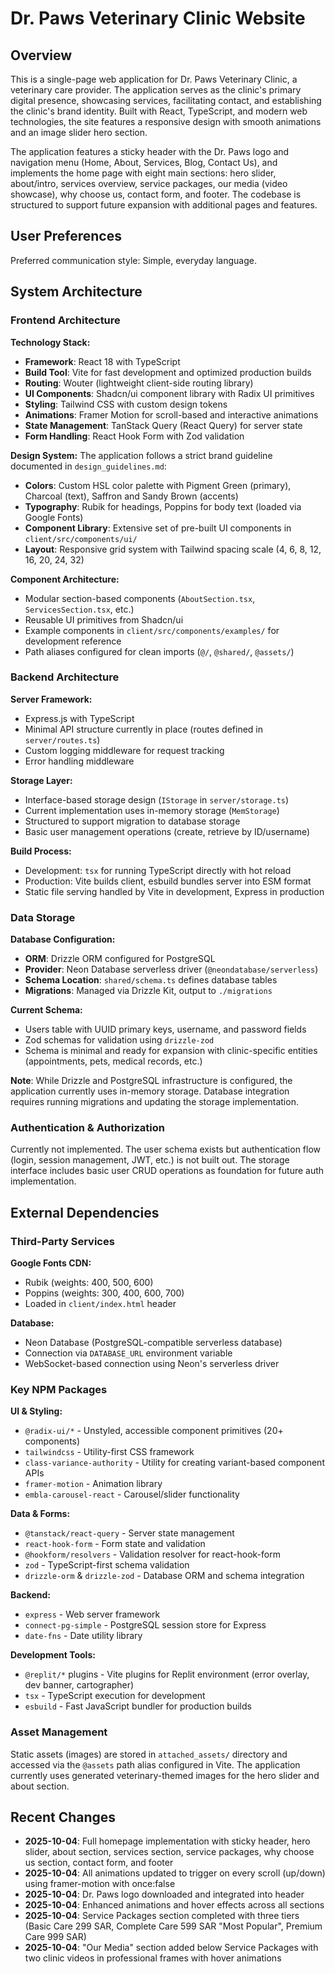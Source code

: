 # Dr. Paws Veterinary Clinic Website

## Overview

This is a single-page web application for Dr. Paws Veterinary Clinic, a veterinary care provider. The application serves as the clinic's primary digital presence, showcasing services, facilitating contact, and establishing the clinic's brand identity. Built with React, TypeScript, and modern web technologies, the site features a responsive design with smooth animations and an image slider hero section.

The application features a sticky header with the Dr. Paws logo and navigation menu (Home, About, Services, Blog, Contact Us), and implements the home page with eight main sections: hero slider, about/intro, services overview, service packages, our media (video showcase), why choose us, contact form, and footer. The codebase is structured to support future expansion with additional pages and features.

## User Preferences

Preferred communication style: Simple, everyday language.

## System Architecture

### Frontend Architecture

**Technology Stack:**
- **Framework**: React 18 with TypeScript
- **Build Tool**: Vite for fast development and optimized production builds
- **Routing**: Wouter (lightweight client-side routing library)
- **UI Components**: Shadcn/ui component library with Radix UI primitives
- **Styling**: Tailwind CSS with custom design tokens
- **Animations**: Framer Motion for scroll-based and interactive animations
- **State Management**: TanStack Query (React Query) for server state
- **Form Handling**: React Hook Form with Zod validation

**Design System:**
The application follows a strict brand guideline documented in `design_guidelines.md`:
- **Colors**: Custom HSL color palette with Pigment Green (primary), Charcoal (text), Saffron and Sandy Brown (accents)
- **Typography**: Rubik for headings, Poppins for body text (loaded via Google Fonts)
- **Component Library**: Extensive set of pre-built UI components in `client/src/components/ui/`
- **Layout**: Responsive grid system with Tailwind spacing scale (4, 6, 8, 12, 16, 20, 24, 32)

**Component Architecture:**
- Modular section-based components (`AboutSection.tsx`, `ServicesSection.tsx`, etc.)
- Reusable UI primitives from Shadcn/ui
- Example components in `client/src/components/examples/` for development reference
- Path aliases configured for clean imports (`@/`, `@shared/`, `@assets/`)

### Backend Architecture

**Server Framework:**
- Express.js with TypeScript
- Minimal API structure currently in place (routes defined in `server/routes.ts`)
- Custom logging middleware for request tracking
- Error handling middleware

**Storage Layer:**
- Interface-based storage design (`IStorage` in `server/storage.ts`)
- Current implementation uses in-memory storage (`MemStorage`)
- Structured to support migration to database storage
- Basic user management operations (create, retrieve by ID/username)

**Build Process:**
- Development: `tsx` for running TypeScript directly with hot reload
- Production: Vite builds client, esbuild bundles server into ESM format
- Static file serving handled by Vite in development, Express in production

### Data Storage

**Database Configuration:**
- **ORM**: Drizzle ORM configured for PostgreSQL
- **Provider**: Neon Database serverless driver (`@neondatabase/serverless`)
- **Schema Location**: `shared/schema.ts` defines database tables
- **Migrations**: Managed via Drizzle Kit, output to `./migrations`

**Current Schema:**
- Users table with UUID primary keys, username, and password fields
- Zod schemas for validation using `drizzle-zod`
- Schema is minimal and ready for expansion with clinic-specific entities (appointments, pets, medical records, etc.)

**Note**: While Drizzle and PostgreSQL infrastructure is configured, the application currently uses in-memory storage. Database integration requires running migrations and updating the storage implementation.

### Authentication & Authorization

Currently not implemented. The user schema exists but authentication flow (login, session management, JWT, etc.) is not built out. The storage interface includes basic user CRUD operations as foundation for future auth implementation.

## External Dependencies

### Third-Party Services

**Google Fonts CDN:**
- Rubik (weights: 400, 500, 600)
- Poppins (weights: 300, 400, 600, 700)
- Loaded in `client/index.html` header

**Database:**
- Neon Database (PostgreSQL-compatible serverless database)
- Connection via `DATABASE_URL` environment variable
- WebSocket-based connection using Neon's serverless driver

### Key NPM Packages

**UI & Styling:**
- `@radix-ui/*` - Unstyled, accessible component primitives (20+ components)
- `tailwindcss` - Utility-first CSS framework
- `class-variance-authority` - Utility for creating variant-based component APIs
- `framer-motion` - Animation library
- `embla-carousel-react` - Carousel/slider functionality

**Data & Forms:**
- `@tanstack/react-query` - Server state management
- `react-hook-form` - Form state and validation
- `@hookform/resolvers` - Validation resolver for react-hook-form
- `zod` - TypeScript-first schema validation
- `drizzle-orm` & `drizzle-zod` - Database ORM and schema integration

**Backend:**
- `express` - Web server framework
- `connect-pg-simple` - PostgreSQL session store for Express
- `date-fns` - Date utility library

**Development Tools:**
- `@replit/*` plugins - Vite plugins for Replit environment (error overlay, dev banner, cartographer)
- `tsx` - TypeScript execution for development
- `esbuild` - Fast JavaScript bundler for production builds

### Asset Management

Static assets (images) are stored in `attached_assets/` directory and accessed via the `@assets` path alias configured in Vite. The application currently uses generated veterinary-themed images for the hero slider and about section.

## Recent Changes

- **2025-10-04**: Full homepage implementation with sticky header, hero slider, about section, services section, service packages, why choose us section, contact form, and footer
- **2025-10-04**: All animations updated to trigger on every scroll (up/down) using framer-motion with once:false
- **2025-10-04**: Dr. Paws logo downloaded and integrated into header
- **2025-10-04**: Enhanced animations and hover effects across all sections
- **2025-10-04**: Service Packages section completed with three tiers (Basic Care 299 SAR, Complete Care 599 SAR "Most Popular", Premium Care 999 SAR)
- **2025-10-04**: "Our Media" section added below Service Packages with two clinic videos in professional frames with hover animations